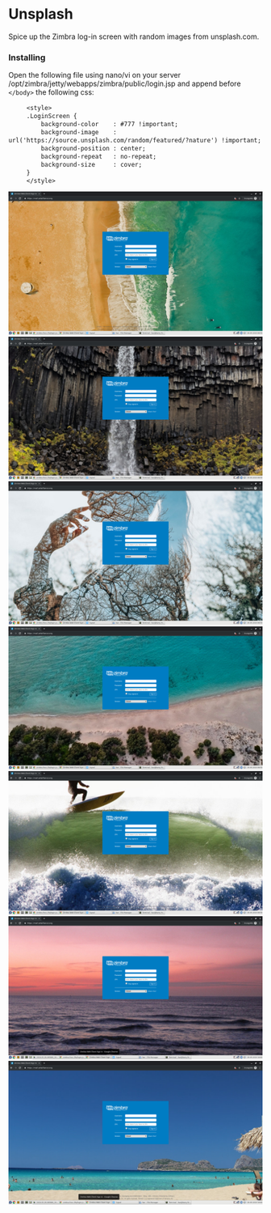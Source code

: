 # Unsplash
Spice up the Zimbra log-in screen with random images from unsplash.com.

### Installing
Open the following file using nano/vi on your server /opt/zimbra/jetty/webapps/zimbra/public/login.jsp and append before `</body>` the following css:

         <style>
         .LoginScreen {
             background-color    : #777 !important;
             background-image    : url('https://source.unsplash.com/random/featured/?nature') !important;
             background-position : center;
             background-repeat   : no-repeat;
             background-size     : cover;
         }
         </style>
         
![alt text](https://github.com/Zimbra-Community/unsplash/raw/master/2019-05-29-095906_1920x1080_scrot.png)
![alt text](https://github.com/Zimbra-Community/unsplash/raw/master/2019-05-29-095919_1920x1080_scrot.png)
![alt text](https://github.com/Zimbra-Community/unsplash/raw/master/2019-05-29-095926_1920x1080_scrot.png)
![alt text](https://github.com/Zimbra-Community/unsplash/raw/master/2019-05-29-095929_1920x1080_scrot.png)
![alt text](https://github.com/Zimbra-Community/unsplash/raw/master/2019-05-29-095933_1920x1080_scrot.png)
![alt text](https://github.com/Zimbra-Community/unsplash/raw/master/2019-05-29-100014_1920x1080_scrot.png)
![alt text](https://github.com/Zimbra-Community/unsplash/raw/master/2019-05-29-100026_1920x1080_scrot.png)

